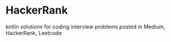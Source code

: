 # HackerRank
kotlin solutions for coding interview problems posted in Medium, HackerRank, Leetcode 

